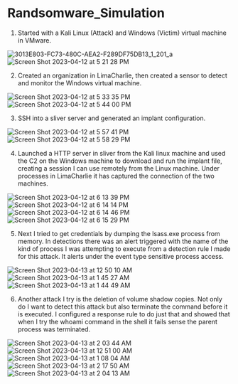 # Randsomware_Simulation


1. Started with a Kali Linux (Attack) and Windows (Victim) virtual machine in VMware.

![3013E803-FC73-480C-AEA2-F289DF75DB13_1_201_a](https://user-images.githubusercontent.com/56138615/231588081-3a12d199-10b1-49e5-8095-f6a4e2a836c9.jpeg)![Screen Shot 2023-04-12 at 5 21 28 PM](https://user-images.githubusercontent.com/56138615/231588125-b235fcaa-e180-40f1-8e1c-e6b9d6970803.png)


2. Created an organization in LimaCharlie, then created a sensor to detect and monitor the Windows virtual machine.

![Screen Shot 2023-04-12 at 5 33 35 PM](https://user-images.githubusercontent.com/56138615/231591055-d8f44002-1907-45ea-afd2-9443b9cae1a1.png)
![Screen Shot 2023-04-12 at 5 44 00 PM](https://user-images.githubusercontent.com/56138615/231593160-8bc838ea-0a19-4e6b-91e4-914cfb610f9d.png)

3. SSH into a sliver server and generated an implant configuration.

![Screen Shot 2023-04-12 at 5 57 41 PM](https://user-images.githubusercontent.com/56138615/231595349-74aec4cf-6509-4828-a584-69db8b857525.png)
![Screen Shot 2023-04-12 at 5 58 29 PM](https://user-images.githubusercontent.com/56138615/231595478-8bdcb60b-463e-4a7f-91dc-8238229eabc1.png)

4. Launched a HTTP server in sliver from the Kali linux machine and used the C2 on the Windows machine to download and run the implant file, creating a session I can use remotely from the Linux machine. Under processes in LimaCharlie it has captured the connection of the two machines.

![Screen Shot 2023-04-12 at 6 13 39 PM](https://user-images.githubusercontent.com/56138615/231598210-6b6d9268-0cbf-4aa2-85e5-8f0060326675.png)
![Screen Shot 2023-04-12 at 6 14 14 PM](https://user-images.githubusercontent.com/56138615/231598230-a6c521c7-1584-4cad-9617-34be8092baf5.png)
![Screen Shot 2023-04-12 at 6 14 46 PM](https://user-images.githubusercontent.com/56138615/231598241-76a7e16e-64c6-49f6-b441-c3982b70d486.png)
![Screen Shot 2023-04-12 at 6 15 29 PM](https://user-images.githubusercontent.com/56138615/231598255-238b472d-3fa6-4406-805f-f2277c64d8ee.png)

5. Next I tried to get credentials by dumping the lsass.exe process from memory. In detections there was an alert triggered with the name of the kind of process I was attempting to execute from a detection rule I made for this attack. It alerts under the event type sensitive process access.

![Screen Shot 2023-04-13 at 12 50 10 AM](https://user-images.githubusercontent.com/56138615/231657904-b74a5c63-ad63-4b06-a384-1e35afd6881a.png)
![Screen Shot 2023-04-13 at 1 45 27 AM](https://user-images.githubusercontent.com/56138615/231664810-bba24207-73ee-4a74-9383-8f44a5543e7c.png)
![Screen Shot 2023-04-13 at 1 44 49 AM](https://user-images.githubusercontent.com/56138615/231664826-ebf39ba6-600d-45fd-a674-4c1b85ed7617.png)


6. Another attack I try is the deletion of volume shadow copies. Not only do I want to detect this attack but also terminate the command before it is executed. I configured a response rule to do just that and showed that when I try the whoami command in the shell it fails sense the parent process was terminated.

![Screen Shot 2023-04-13 at 2 03 44 AM](https://user-images.githubusercontent.com/56138615/231668865-8e920ffe-9b14-4bc1-8476-aa90c0a282e5.png)
![Screen Shot 2023-04-13 at 12 51 00 AM](https://user-images.githubusercontent.com/56138615/231668219-fe3ac613-1c64-479b-b4bd-0fcfb9dd5a17.png)
![Screen Shot 2023-04-13 at 1 08 04 AM](https://user-images.githubusercontent.com/56138615/231659233-37e6c731-274f-4336-914a-1c9d00794557.png)
![Screen Shot 2023-04-13 at 2 17 50 AM](https://user-images.githubusercontent.com/56138615/231670410-c60fa97c-16d8-4f93-9574-db67a57fe9f9.png)
![Screen Shot 2023-04-13 at 2 04 13 AM](https://user-images.githubusercontent.com/56138615/231669110-4543c5c5-044b-4dfe-9132-797850631bd8.png)















